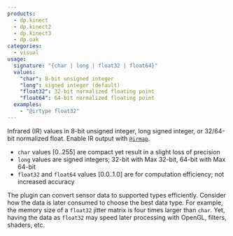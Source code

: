 ```yaml
---
products:
  - dp.kinect
  - dp.kinect2
  - dp.kinect3
  - dp.oak
categories:
  - visual
usage:
  signature: "{char | long | float32 | float64}"
  values:
    "char": 8-bit unsigned integer
    "long": signed integer (default)
    "float32": 32-bit normalized floating point
    "float64": 64-bit normalized floating point
  examples:
    - "@irtype float32"
---
```


Infrared (IR) values in 8-bit unsigned integer, long signed integer, or
32/64-bit normalized float. Enable IR output with [`@irmap`](irmap.md).

* `char` values [0..255] are compact yet result in a slight loss of precision
* `long` values are signed integers; 32-bit with Max 32-bit, 64-bit with Max 64-bit
* `float32` and `float64` values [0.0..1.0] are for computation efficiency;
  not increased accuracy

The plugin can convert sensor data to supported types efficiently.
Consider how the data is later consumed to choose the best data type. For example,
the memory size of a `float32` jitter matrix is four times larger than `char`. Yet,
having the data as `float32` may speed later processing with OpenGL, filters, shaders, etc.
